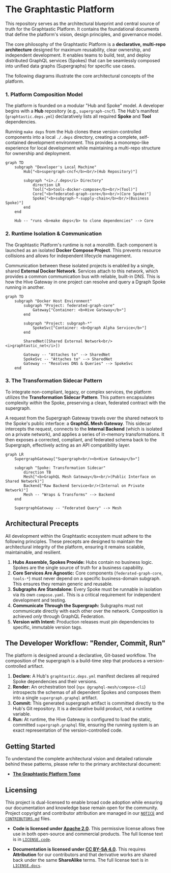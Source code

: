 # The Graphtastic Platform

This repository serves as the architectural blueprint and central source of truth for the Graphtastic Platform. It contains the foundational documents that define the platform's vision, design principles, and governance model.

The core philosophy of the Graphtastic Platform is a **declarative, multi-repo architecture** designed for maximum reusability, clear ownership, and independent development. It enables teams to build, test, and deploy distributed GraphQL services (Spokes) that can be seamlessly composed into unified data graphs (Supergraphs) for specific use cases.

The following diagrams illustrate the core architectural concepts of the platform.

### 1. Platform Composition Model

The platform is founded on a modular "Hub and Spoke" model. A developer begins with a **Hub** repository (e.g., `supergraph-cncf`). The Hub's manifest (`graphtastic.deps.yml`) declaratively lists all required **Spoke** and **Tool** dependencies.

Running `make deps` from the Hub clones these version-controlled components into a local `./.deps` directory, creating a complete, self-contained development environment. This provides a monorepo-like experience for local development while maintaining a multi-repo structure for ownership and deployment.

```mermaid
graph TD
    subgraph "Developer's Local Machine"
        Hub["<b>supergraph-cncf</b><br/>(Hub Repository)"]

        subgraph "<i>./.deps</i> Directory"
            direction LR
            Tool["<b>tools-docker-compose</b><br/>(Tool)"]
            Core["<b>federated-graph-core</b><br/>(Core Spoke)"]
            Spoke["<b>subgraph-*-supply-chain</b><br/>(Business Spoke)"]
        end
    end

    Hub -- "runs <b>make deps</b> to clone dependencies" --> Core
```

### 2. Runtime Isolation & Communication

The Graphtastic Platform's runtime is not a monolith. Each component is launched as an isolated **Docker Compose Project**. This prevents resource collisions and allows for independent lifecycle management.

Communication between these isolated projects is enabled by a single, shared **External Docker Network**. Services attach to this network, which provides a common communication bus with reliable, built-in DNS. This is how the Hive Gateway in one project can resolve and query a Dgraph Spoke running in another.

```mermaid
graph TD
    subgraph "Docker Host Environment"
        subgraph "Project: federated-graph-core"
            Gateway["Container: <b>Hive Gateway</b>"]
        end

        subgraph "Project: subgraph-*"
            SpokeSvc["Container: <b>Dgraph Alpha Service</b>"]
        end

        SharedNet([Shared External Network<br/><i>graphtastic_net</i>])

        Gateway -- "Attaches to" --> SharedNet
        SpokeSvc -- "Attaches to" --> SharedNet
        Gateway -- "Resolves DNS & Queries" --> SpokeSvc
    end
```

### 3. The Transformation Sidecar Pattern

To integrate non-compliant, legacy, or complex services, the platform utilizes the **Transformation Sidecar Pattern**. This pattern encapsulates complexity *within* the Spoke, preserving a clean, federated contract with the supergraph.

A request from the Supergraph Gateway travels over the shared network to the Spoke's public interface: a **GraphQL Mesh Gateway**. This sidecar intercepts the request, connects to the **Internal Backend** (which is isolated on a private network), and applies a series of in-memory transformations. It then exposes a corrected, compliant, and federated schema back to the Supergraph, effectively acting as an API compatibility layer.

```mermaid
graph LR
    SupergraphGateway["Supergraph<br/><b>Hive Gateway</b>"]

    subgraph "Spoke: Transformation Sidecar"
        direction TB
        Mesh["<b>GraphQL Mesh Gateway</b><br/>(Public Interface on Shared Network)"]
        Backend["Raw Backend Service<br/>(Internal on Private Network)"]
        Mesh -- "Wraps & Transforms" --> Backend
    end

    SupergraphGateway -- "Federated Query" --> Mesh
```

## Architectural Precepts

All development within the Graphtastic ecosystem must adhere to the following principles. These precepts are designed to maintain the architectural integrity of the platform, ensuring it remains scalable, maintainable, and resilient.

1. **Hubs Assemble, Spokes Provide:** Hubs contain no business logic. Spokes are the single source of truth for a business capability.
2. **Core Services Are Agnostic:** Core components (`federated-graph-core`, `tools-*`) must never depend on a specific business-domain subgraph. This ensures they remain generic and reusable.
3. **Subgraphs Are Standalone:** Every Spoke must be runnable in isolation via its own `compose.yaml`. This is a critical requirement for independent development and testing.
4. **Communicate Through the Supergraph:** Subgraphs must not communicate directly with each other over the network. Composition is achieved *only* through GraphQL Federation.
5. **Version with Intent:** Production releases must pin dependencies to specific, immutable version tags.

## The Developer Workflow: "Render, Commit, Run"

The platform is designed around a declarative, Git-based workflow. The composition of the supergraph is a build-time step that produces a version-controlled artifact.

1. **Declare:** A Hub's `graphtastic.deps.yml` manifest declares all required Spoke dependencies and their versions.
2. **Render:** An orchestration tool (`npx @graphql-mesh/compose-cli`) introspects the schemas of all dependent Spokes and composes them into a single `supergraph.graphql` artifact.
3. **Commit:** This generated supergraph artifact is committed directly to the Hub's Git repository. It is a declarative build product, not a runtime variable.
4. **Run:** At runtime, the Hive Gateway is configured to load the static, committed `supergraph.graphql` file, ensuring the running system is an exact representation of the version-controlled code.

## Getting Started

To understand the complete architectural vision and detailed rationale behind these patterns, please refer to the primary architectural document:

* **[The Graphtastic Platform Tome](./docs/design/tome--graphtastic-platform-docker-compose.md#)**

## Licensing

This project is dual-licensed to enable broad code adoption while ensuring our documentation and knowledge base remain open for the community. Project copyright and contributor attribution are managed in our [`NOTICE`](./NOTICE) and [`CONTRIBUTORS.md`](./CONTRIBUTORS.md) files.

* **Code is licensed under [Apache 2.0](https.www.apache.org/licenses/LICENSE-2.0).** This permissive license allows free use in both open-source and commercial products. The full license text is in [`LICENSE.code`](./LICENSE.code).

* **Documentation is licensed under [CC BY-SA 4.0](https://creativecommons.org/licenses/by-sa/4.0/).** This requires **Attribution** for our contributors and that derivative works are shared back under the same **ShareAlike** terms. The full license text is in [`LICENSE.docs`](./LICENSE.docs).
